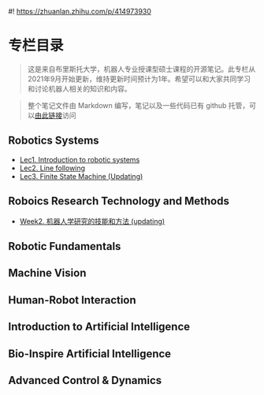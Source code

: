 #! https://zhuanlan.zhihu.com/p/414973930
# 专栏目录

>这是来自布里斯托大学，机器人专业授课型硕士课程的开源笔记。此专栏从2021年9月开始更新，维持更新时间预计为1年。希望可以和大家共同学习和讨论机器人相关的知识和内容。

>整个笔记文件由 Markdown 编写，笔记以及一些代码已有 github 托管，可以[由此链接](https://github.com/Alexbeast-CN/Uob_Robotics)访问
## Robotics Systems

- [Lec1. Introduction to robotic systems](https://zhuanlan.zhihu.com/p/414973593)
- [Lec2. Line following](https://zhuanlan.zhihu.com/p/416903088)
- [Lec3. Finite State Machine (Updating)](https://zhuanlan.zhihu.com/p/419237739)
## Roboics Research Technology and Methods

- [Week2. 机器人学研究的技能和方法 (updating)](https://zhuanlan.zhihu.com/p/419711214)
## Robotic Fundamentals

## Machine Vision

## Human-Robot Interaction

## Introduction to Artificial Intelligence

## Bio-Inspire Artificial Intelligence

## Advanced Control & Dynamics